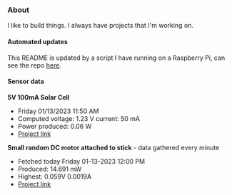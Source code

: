 ### About
I like to build things. I always have projects that I'm working on.

#### Automated updates
This README is updated by a script I have running on a Raspberry Pi, can see the repo [here](https://github.com/jdc-cunningham/raspi-git-repo-updater).

#### Sensor data
**5V 100mA Solar Cell**
- Friday 01/13/2023 11:50 AM
- Computed voltage: 1.23 V current: 50 mA
- Power produced: 0.06 W
- [Project link](https://github.com/jdc-cunningham/raspisolarplotter)

**Small random DC motor attached to stick** - data gathered every minute
- Fetched today Friday 01-13-2023 12:00 PM
- Produced: 14.691 mW
- Highest: 0.059V 0.0019A
- [Project link](https://github.com/jdc-cunningham/turbine-raspi)